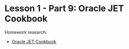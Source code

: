 # Lesson 1 - Part 9: Oracle JET Cookbook

Homework research:

   * [Oracle JET Cookbook](http://www.oracle.com/webfolder/technetwork/jet/jetCookbook.html)